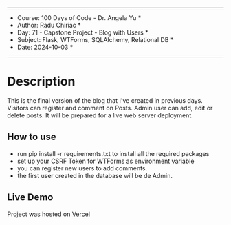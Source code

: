 
************************************************************
*    Course: 100 Days of Code - Dr. Angela Yu              *
*    Author: Radu Chiriac                                  *
*    Day: 71 - Capstone Project - Blog with Users          *
*    Subject: Flask, WTForms, SQLAlchemy, Relational DB    *
*    Date: 2024-10-03                                      *
************************************************************


# Description
This is the final version of the blog that I've created in previous days. Visitors can register and comment on Posts. Admin user can add, edit or delete posts.
It will be prepared for a live web server deployment.

## How to use
- run pip install -r requirements.txt to install all the required packages
- set up your CSRF Token for WTForms as environment variable
- you can register new users to add comments.
- the first user created in the database will be de Admin.

## Live Demo
Project was hosted on <a href='https://blog.zerodawn.tech'>Vercel</a>

